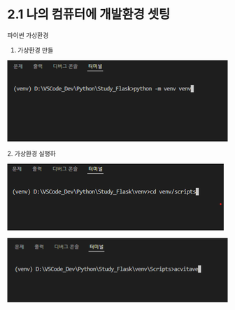 # 2.1 나의 컴퓨터에 개발환경 셋팅

파이썬 가상환경

1. 가상환경 만들

![](<../.gitbook/assets/화면 캡처 2022-05-09 114547.png>)

&#x20; 2\. 가상환경 실행하

![](<../.gitbook/assets/화면 캡처 2022-05-09 114831.png>)

![](<../.gitbook/assets/화면 캡처 2022-05-09 115108.png>)

